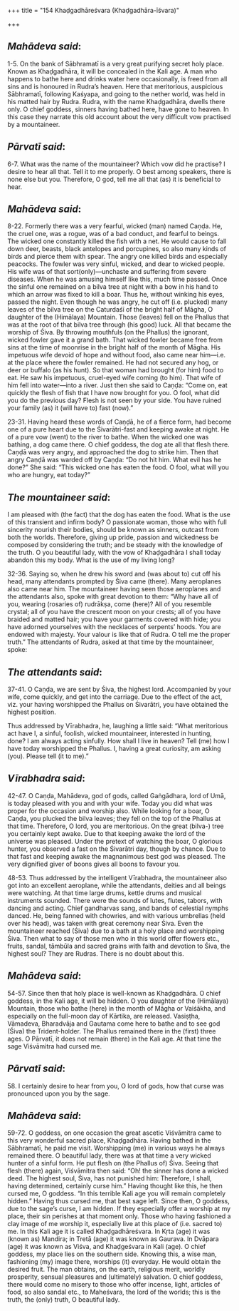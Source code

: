 +++
title = "154 Khaḍgadhāreśvara (Khaḍgadhāra-īśvara)"

+++
 

## *Mahādeva said*:

1-5. On the bank of Sābhramatī is a very great purifying secret holy place. Known as Khaḍgadhāra, it will be concealed in the Kali age. A man who happens to bathe here and drinks water here occasionally, is freed from all sins and is honoured in Rudra’s heaven. Here that meritorious, auspicious Sābhramatī, following Kaśyapa, and going to the nether world, was held in his matted hair by Rudra. Rudra, with the name Khaḍgadhāra, dwells there only. O chief goddess, sinners having bathed here, have gone to heaven. In this case they narrate this old account about the very difficult vow practised by a mountaineer.

## *Pārvatī said*:

6-7. What was the name of the mountaineer? Which vow did he practise? I desire to hear all that. Tell it to me properly. O best among speakers, there is none else but you. Therefore, O god, tell me all that (as) it is beneficial to hear.

## *Mahādeva said*:

8-22. Formerly there was a very fearful, wicked (man) named Caṇḍa. He, the cruel one, was a rogue, was of a bad conduct, and fearful to beings. The wicked one constantly killed the fish with a net. He would cause to fall down deer, beasts, black antelopes and porcupines, so also many kinds of birds and pierce them with spear. The angry one killed birds and especially peacocks. The fowler was very sinful, wicked, and dear to wicked people. His wife was of that sort(only)—unchaste and suffering from severe diseases. When he was amusing himself like this, much time passed. Once the sinful one remained on a bilva tree at night with a bow in his hand to which an arrow was fixed to kill a boar. Thus he, without winking his eyes, passed the night. Even though he was angry, he cut off (i.e. plucked) many leaves of the bilva tree on the Caturdaśī of the bright half of Māgha, O daughter of the (Himālaya) Mountain. Those (leaves) fell on the Phallus that was at the root of that bilva tree through (his good) luck. All that became the worship of Śiva. By throwing mouthfuls (on the Phallus) the ignorant, wicked fowler gave it a grand bath. That wicked fowler became free from sins at the time of moonrise in the bright half of the month of Māgha. His impetuous wife devoid of hope and without food, also came near him—i.e. at the place where the fowler remained. He had not secured any hog, or deer or buffalo (as his hunt). So that woman had brought (for him) food to eat. He saw his impetuous, cruel-eyed wife coming (to him). That wife of him fell into water—into a river. Just then she said to Caṇḍa: “Come on, eat quickly the flesh of fish that I have now brought for you. O fool, what did you do the previous day? Flesh is not seen by your side. You have ruined your family (as) it (will have to) fast (now).”

23-31. Having heard these words of Caṇḍā, he of a fierce form, had become one of a pure heart due to the Śivarātri-fast and keeping awake at night. He of a pure vow (went) to the river to bathe. When the wicked one was bathing, a dog came there. O chief goddess, the dog ate all that flesh there. Caṇḍā was very angry, and approached the dog to strike him. Then that angry Caṇḍā was warded off by Caṇḍa: “Do not hit him. What evil has he done?” She said: “This wicked one has eaten the food. O fool, what will you who are hungry, eat today?”

## *The* *mountaineer said*:

I am pleased with (the fact) that the dog has eaten the food. What is the use of this transient and infirm body? O passionate woman, those who with full sincerity nourish their bodies, should be known as sinners, outcast from both the worlds. Therefore, giving up pride, passion and wickedness be composed by considering the truth; and be steady with the knowledge of the truth. O you beautiful lady, with the vow of Khaḍgadhāra I shall today abandon this my body. What is the use of my living long?

32-36. Saying so, when he drew his sword and (was about to) cut off his head, many attendants prompted by Śiva came (there). Many aeroplanes also came near him. The mountaineer having seen those aeroplanes and the attendants also, spoke with great devotion to them: “Why have all of you, wearing (rosaries of) rudrākṣa, come (here)? All of you resemble crystal; all of you have the crescent moon on your crests; all of you have braided and matted hair; you have your garments covered with hide; you have adorned yourselves with the necklaces of serpents’ hoods. You are endowed with majesty. Your valour is like that of Rudra. O tell me the proper truth.” The attendants of Rudra, asked at that time by the mountaineer, spoke:

## *The attendants said*:

37-41. O Caṇḍa, we are sent by Śiva, the highest lord. Accompanied by your wife, come quickly, and get into the carriage. Due to the effect of the act, viz. your having worshipped the Phallus on Śivarātri, you have obtained the highest position.

Thus addressed by Vīrabhadra, he, laughing a little said: “What meritorious act have I, a sinful, foolish, wicked mountaineer, interested in hunting, done? I am always acting sinfully. How shall I live in heaven? Tell (me) how I have today worshipped the Phallus. I, having a great curiosity, am asking (you). Please tell (it to me).”

## *Vīrabhadra said*:

42-47. O Caṇḍa, Mahādeva, god of gods, called Gaṅgādhara, lord of Umā, is today pleased with you and with your wife. Today you did what was proper for the occasion and worship also. While looking for a boar, O Caṇḍa, you plucked the bilva leaves; they fell on the top of the Phallus at that time. Therefore, O lord, you are meritorious. On the great (bilva-) tree you certainly kept awake. Due to that keeping awake the lord of the universe was pleased. Under the pretext of watching the boar, O glorious hunter, you observed a fast on the Śivarātri day, though by chance. Due to that fast and keeping awake the magnanimous best god was pleased. The very dignified giver of boons gives all boons to favour you.

48-53. Thus addressed by the intelligent Vīrabhadra, the mountaineer also got into an excellent aeroplane, while the attendants, deities and all beings were watching. At that time large drums, kettle drums and musical instruments sounded. There were the sounds of lutes, flutes, tabors, with dancing and acting. Chief gandharvas sang, and bands of celestial nymphs danced. He, being fanned with chowries, and with various umbrellas (held over his head), was taken with great ceremony near Śiva. Even the mountaineer reached (Śiva) due to a bath at a holy place and worshipping Śiva. Then what to say of those men who in this world offer flowers etc., fruits, sandal, tāmbūla and sacred grains with faith and devotion to Śiva, the highest soul? They are Rudras. There is no doubt about this.

## *Mahādeva said*:

54-57. Since then that holy place is well-known as Khaḍgadhāra. O chief goddess, in the Kali age, it will be hidden. O you daughter of the (Himālaya) Mountain, those who bathe (here) in the month of Māgha or Vaiśākha, and especially on the full-moon day of Kārtika, are released. Vasiṣṭha, Vāmadeva, Bharadvāja and Gautama come here to bathe and to see god (Śiva) the Trident-holder. The Phallus remained there in the (first) three ages. O Pārvatī, it does not remain (there) in the Kali age. At that time the sage Viśvāmitra had cursed me.

## *Pārvatī said*:

58\. I certainly desire to hear from you, O lord of gods, how that curse was pronounced upon you by the sage.

## *Mahādeva said*:

59-72. O goddess, on one occasion the great ascetic Viśvāmitra came to this very wonderful sacred place, Khaḍgadhāra. Having bathed in the Sābhramatī, he paid me visit. Worshipping (me) in various ways he always remained there. O beautiful lady, there was at that time a very wicked hunter of a sinful form. He put flesh on (the Phallus of) Śiva. Seeing that flesh (there) again, Viśvāmitra then said: “Oh! the sinner has done a wicked deed. The highest soul, Śiva, has not punished him: Therefore, I shall, having determined, certainly curse him.” Having thought like this, he then cursed me, O goddess. “In this terrible Kali age you will remain completely hidden.” Having thus cursed me, that best sage left. Since then, O goddess, due to the sage’s curse, I am hidden. If they especially offer a worship at my place, their sin perishes at that moment only. Those who having fashioned a clay image of me worship it, especially live at this place of (i.e. sacred to) me. In this Kali age it is called Khaḍgadhāreśvara. In Kṛta (age) it was (known as) Mandira; in Tretā (age) it was known as Gaurava. In Dvāpara (age) it was known as Viśva, and Khaḍgeśvara in Kali (age). O chief goddess, my place lies on the southern side. Knowing this, a wise man, fashioning (my) image there, worships (it) everyday. He would obtain the desired fruit. The man obtains, on the earth, religious merit, worldly prosperity, sensual pleasures and (ultimately) salvation. O chief goddess, there would come no misery to those who offer incense, light, articles of food, so also sandal etc., to Maheśvara, the lord of the worlds; this is the truth, the (only) truth, O beautiful lady.


